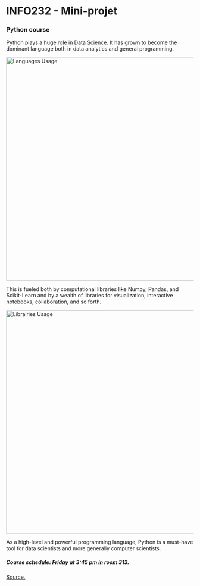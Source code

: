# INFO232 - Mini-projet

### Python course

Python plays a huge role in Data Science. It has grown to become the dominant language both in data analytics and general programming.

<img src="languages_usage.png" width="600" alt="Languages Usage">

This is fueled both by computational libraries like Numpy, Pandas, and Scikit-Learn and by a wealth of libraries for visualization, interactive notebooks, collaboration, and so forth.

<img src="librairies_usage.png" width="600" alt="Librairies Usage">

As a high-level and powerful programming language, Python is a must-have tool for data scientists and more generally computer scientists.

##### Course schedule: Friday at 3:45 pm in room 313.

[Source.](http://docs.dask.org/en/latest/why.html)
